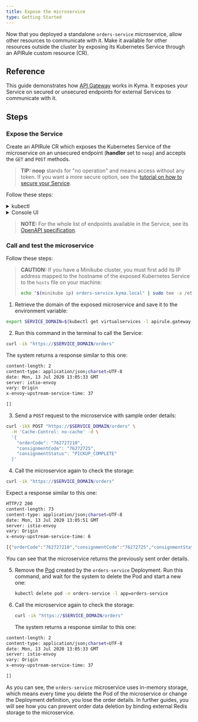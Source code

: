 ```yaml
---
title: Expose the microservice
type: Getting Started
---
```


Now that you deployed a standalone `orders-service` microservice, allow other resources to communicate with it. Make it available for other resources outside the cluster by exposing its Kubernetes Service through an APIRule custom resource (CR).

## Reference

This guide demonstrates how [API Gateway](/components/api-gateway) works in Kyma. It exposes your Service on secured or unsecured endpoints for external Services to communicate with it.

## Steps

### Expose the Service

Create an APIRule CR which exposes the Kubernetes Service of the microservice on an unsecured endpoint (**handler** set to `noop`) and accepts the `GET` and `POST` methods.

>**TIP:** **noop** stands for "no operation" and means access without any token. If you want a more secure option, see the [tutorial on how to secure your Service](/components/api-gateway/#tutorials-expose-and-secure-a-service).

Follow these steps:

<div tabs name="steps" group="expose-microservice">
  <details>
  <summary label="kubectl">
  kubectl
  </summary>

1. Open the terminal window and apply the [APIRule CR](/components/api-gateway#custom-resource-api-rule):

  ```yaml
  cat <<EOF | kubectl apply -f -
  apiVersion: gateway.kyma-project.io/v1alpha1
  kind: APIRule
  metadata:
    name: orders-service
    namespace: orders-service
    labels:
      app: orders-service
      example: orders-service
  spec:
    service:
      host: orders-service
      name: orders-service
      port: 80
    gateway: kyma-gateway.kyma-system.svc.cluster.local
    rules:
      - path: /.*
        methods: ["GET","POST"]
        accessStrategies:
          - handler: noop
        mutators: []
  EOF
  ```
2. Check that the API Rule was created and has the status `OK`:

   ```bash
   kubectl get apirules orders-service -n orders-service -o=jsonpath='{.status.APIRuleStatus.code}'
   ```

</details>
<details>
<summary label="console-ui">
Console UI
</summary>

>**TIP:** You can expose a Service or a Function with an API Rule from different views in the Console UI. This tutorial shows how to do that from the generic **API Rules** view.

1. Select the `orders-service` Namespace from the drop-down list in the top navigation panel.

2. Go to **Discovery and Network** > **API Rules** in the left navigation panel and select **Create API Rule**.

3. In the **General settings** section:

    - Enter `orders-service` as the API Rule's **Name**.

    >**NOTE:** The APIRule CR can have a different name than the Service, but it is recommended that all related resources share a common name.

    - Enter `orders-service` as **Hostname** to indicate the host on which you want to expose your Service.

    - From the drop-down list in the **Service** column, select `orders-service (port: 80)` to indicate the Service name for which you want to create the API Rule.

4. In the **Access strategies** section, leave only the `GET` and `POST` methods checked and the `noop` handler selected. This way you will be able to send the orders to the Service and retrieve orders from it without any token.

5. Select **Create** to confirm the changes.

    A message will appear on the screen confirming the changes were saved.

6. In the automatically opened API Rule's details view, check that the API Rule status is `OK`. Then, access the Service by selecting the HTTPS link under **Host** and adding the `/orders` endpoint at the end of it.

</details>
</div>

> **NOTE:** For the whole list of endpoints available in the Service, see its [OpenAPI specification](./assets/orders-service-openapi.yaml).

### Call and test the microservice

Follow these steps:

> **CAUTION:** If you have a Minikube cluster, you must first add its IP address mapped to the hostname of the exposed Kubernetes Service to the `hosts` file on your machine:
>
>  ```bash
>  echo "$(minikube ip) orders-service.kyma.local" | sudo tee -a /etc/hosts
>  ```

1. Retrieve the domain of the exposed microservice and save it to the environment variable:

  ```bash
  export SERVICE_DOMAIN=$(kubectl get virtualservices -l apirule.gateway.kyma-project.io/v1alpha1=orders-service.orders-service -n orders-service -o=jsonpath='{.items[*].spec.hosts[0]}')
  ```

2. Run this command in the terminal to call the Service:

  ```bash
  curl -ik "https://$SERVICE_DOMAIN/orders"
  ```

  The system returns a response similar to this one:

  ```bash
  content-length: 2
  content-type: application/json;charset=UTF-8
  date: Mon, 13 Jul 2020 13:05:33 GMT
  server: istio-envoy
  vary: Origin
  x-envoy-upstream-service-time: 37

  []
  ```

3. Send a `POST` request to the microservice with sample order details:

  ```bash
  curl -ikX POST "https://$SERVICE_DOMAIN/orders" \
    -H 'Cache-Control: no-cache' -d \
    '{
      "orderCode": "762727210",
      "consignmentCode": "76272725",
      "consignmentStatus": "PICKUP_COMPLETE"
    }'
  ```

4. Call the microservice again to check the storage:

  ```bash
  curl -ik "https://$SERVICE_DOMAIN/orders"
  ```

  Expect a response similar to this one:

  ```bash
  HTTP/2 200
  content-length: 73
  content-type: application/json;charset=UTF-8
  date: Mon, 13 Jul 2020 13:05:51 GMT
  server: istio-envoy
  vary: Origin
  x-envoy-upstream-service-time: 6

  [{"orderCode":"762727210","consignmentCode":"76272725","consignmentStatus":"PICKUP_COMPLETE"}]
  ```

  You can see that the microservice returns the previously sent order details.

5. Remove the [Pod](https://kubernetes.io/docs/concepts/workloads/pods/) created by the `orders-service` Deployment. Run this command, and wait for the system to delete the Pod and start a new one:

   ```bash
   kubectl delete pod -n orders-service -l app=orders-service
   ```

6. Call the microservice again to check the storage:

   ```bash
   curl -ik "https://$SERVICE_DOMAIN/orders"
   ```
   The system returns a response similar to this one:

  ```bash
  content-length: 2
  content-type: application/json;charset=UTF-8
  date: Mon, 13 Jul 2020 13:05:33 GMT
  server: istio-envoy
  vary: Origin
  x-envoy-upstream-service-time: 37

  []
  ```

  As you can see, the `orders-service` microservice uses in-memory storage, which means every time you delete the Pod of the microservice or change the Deployment definition, you lose the order details. In further guides, you will see how you can prevent order data deletion by binding external Redis storage to the microservice.
